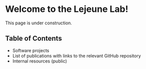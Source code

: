 # Welcome to the Lejeune Lab!
This page is under construction. 

## Table of Contents
* Software projects
* List of publications with links to the relevant GitHub repository
* Internal resources (public)
